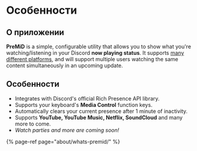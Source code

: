 # Особенности

## О приложении

**PreMiD** is a simple, configurable utility that allows you to show what you're watching/listening in your Discord **now playing status**. It supports [many different platforms](https://wiki.premid.app/support/services), and will support multiple users watching the same content simultaneously in an upcoming update.

## Особенности

* Integrates with Discord's official Rich Presence API library.
* Supports your keyboard's **Media Control** function keys.
* Automatically clears your current presence after 1 minute of inactivity.
* Supports **YouTube, YouTube Music, Netflix, SoundCloud** and many more to come.
* _Watch parties and more are coming soon!_

{% page-ref page="about/whats-premid/" %}

